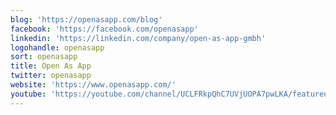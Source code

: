 ```yaml
---
blog: 'https://openasapp.com/blog'
facebook: 'https://facebook.com/openasapp'
linkedin: 'https://linkedin.com/company/open-as-app-gmbh'
logohandle: openasapp
sort: openasapp
title: Open As App
twitter: openasapp
website: 'https://www.openasapp.com/'
youtube: 'https://youtube.com/channel/UCLFRkpQhC7UVjUOPA7pwLKA/featured'
---
```

